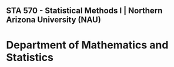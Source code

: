 ## STA 570 - Statistical Methods I | Northern Arizona University (NAU)
# Department of Mathematics and Statistics
